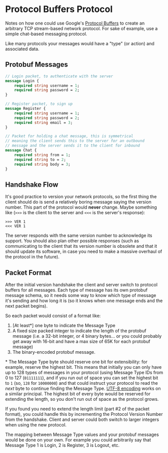 # Protocol Buffers Protocol

Notes on how one could use Google's [Protocol Buffers](https://developers.google.com/protocol-buffers/) to create an arbitrary TCP stream-based network protocol. For sake of example, use a simple chat-based messaging protocol.

Like many protocols your messages would have a "type" (or action) and associated data.

## Protobuf Messages

```protobuf
// Login packet, to authenticate with the server
message Login {
    required string username = 1;
    required string password = 2;
}

// Register packet, to sign up
message Register {
    required string username = 1;
    required string password = 2;
    required string email = 3;
}

// Packet for holding a chat message, this is symmetrical
// meaning the client sends this to the server for an outbound
// message and the server sends it to the client for inbound
message Chat {
    required string from = 1;
    required string to = 2;
    required string body = 3;
}
```

## Handshake Flow

It's good practice to version your network protocols, so the first thing the client should do is send a relatively boring message saying the version number. This part of the protocol would **never** change. Maybe something like (`>>>` is the client to the server and `<<<` is the server's response):

```
>>> VER 1
<<< VER 1
```

The server responds with the same version number to acknowledge its support. You should also plan other possible responses (such as communicating to the client that its version number is obsolete and that it should update its software, in case you need to make a massive overhaul of the protocol in the future).

## Packet Format

After the initial version handshake the client and server switch to protocol buffers for all messages. Each type of message has its own protobuf message schema, so it needs some way to know which type of message it's sending and how long it is (so it knows when one message ends and the next packet begins).

So each packet would consist of a format like:

1. [At least*] one byte to indicate the Message Type
2. A fixed size packed integer to indicate the length of the protobuf message (i.e. a 32-bit integer, or 4 binary bytes... or you could probably get away with 16-bit and have a max size of 65K for each protobuf message)
3. The binary-encoded protobuf message.

\* The Message Type byte should reserve one bit for extensibility: for example, reserve the highest bit. This means that initially you can only have up to 128 types of messages in your protocol (using Message Type IDs from 0 to 127 (`01111111`), and if you run out of space you can set the highest bit to `1` (so, `128` for `10000000`) and that could instruct your protocol to read the *next* byte to continue finding the Message Type. [UTF-8 encoding](https://www.youtube.com/watch?v=MijmeoH9LT4) works on a similar principal. The highest bit of every byte would be reserved for extending the length, so you don't run out of space as the protocol grows.

If you found you need to extend the length limit (part #2 of the packet format), you could handle this by incrementing the Protocol Version Number from the handshake. Client and server could both switch to larger integers when using the new protocol.

The mapping between Message Type values and your protobuf messages would be done on your own. For example you could arbitrarily say that Message Type 1 is Login, 2 is Register, 3 is Logout, etc.
